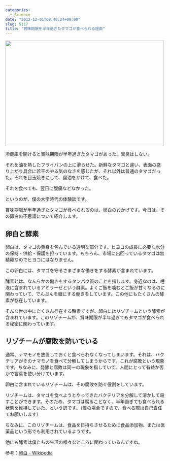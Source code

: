 ```yaml
---
categories:
  - Science
date: "2012-12-01T09:40:24+09:00"
slug: 5117
title: "賞味期限を半年過ぎたタマゴが食べられる理由"
---
```


<img alt="" src="/images/2012/12/5117_1.jpg" width="500" height="333">

冷蔵庫を開けると賞味期限が半年過ぎたタマゴがあった。異臭はしない。

それを油を熱したフライパンの上に滑らせた。新鮮なタマゴと違い、表面の盛り上がり具合に若干のやる気のなさを感じたが、それ以外は普通のタマゴだった。それを目玉焼きにして、醤油をかけて、食べた。

それを食べても、翌日に腹痛などなかった。

というのが、僕の大学時代の体験談です。

賞味期限が半年過ぎたタマゴが食べられるのは、卵白のおかげです。今日は、その卵白の不思議について紹介します。

## 卵白と酵素

卵白は、タマゴの黄身を包んでいる透明な部分です。ヒヨコの成長に必要な水分の保持・供給・保護を担っています。もちろん、市場に出回っているタマゴは無精卵なのでヒヨコにはなりません。

この卵白には、タマゴを守るさまざまな働きをする酵素が含まれています。

酵素とは、なんらかの働きをするタンパク質のことを指します。身近なのは、唾液に含まれているアミラーゼという酵素。よくご飯を噛むとご飯が甘くなるのに関わっていて、でんぷんを糖にする働きをしています。この他にもたくさんの酵素が存在しています。

そんな世の中にたくさん存在する酵素ですが、卵白にはリゾチームという酵素が含まれています。このリゾチームが、賞味期限が半年過ぎてもタマゴが食べられる秘密に関わっています。

## リゾチームが腐敗を防いでいる

通常、ナマモノを放置しておくと食べられなくなってしまいます。それは、バクテリアがそのナマモノを食べて分解してしまうからです。これが腐敗という現象です。ちなみに、発酵と腐敗は同一の現象を指していて、人間にとって有益か否かで言葉を使い分けています。

卵白に含まれているリゾチームは、その腐敗を防ぐ役割をしています。

リゾチームは、タマゴを食べようとやってきたバクテリアを分解して溶かして殺すことができます。そのため、タマゴは腐ることなく、半年過ぎても食べられる状態を維持していた、という訳です。（僕の場合ですので、食べる際は自己責任でお願いします）

ちなみに、このリゾチームは、食品を日持ちさせるために食品添加物、または医薬品という形でも利用されているようです。

他にも酵素は僕たちの生活の様々なところに関わっているんですね。

参考：[卵白 - Wikipedia](http://ja.wikipedia.org/wiki/%E5%8D%B5%E7%99%BD)

